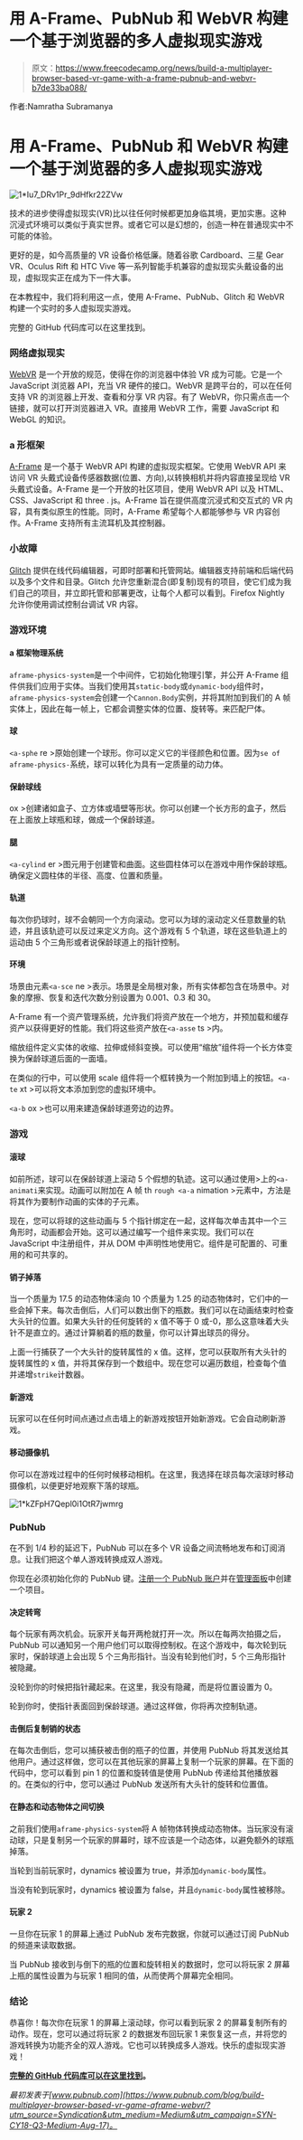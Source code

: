 # 用 A-Frame、PubNub 和 WebVR 构建一个基于浏览器的多人虚拟现实游戏

> 原文：<https://www.freecodecamp.org/news/build-a-multiplayer-browser-based-vr-game-with-a-frame-pubnub-and-webvr-b7de33ba088/>

作者:Namratha Subramanya

# 用 A-Frame、PubNub 和 WebVR 构建一个基于浏览器的多人虚拟现实游戏

![1*Iu7_DRv1Pr_9dHfkr22ZVw](img/9e1017d04936e60fd8e756ef10de43ab.png)

技术的进步使得虚拟现实(VR)比以往任何时候都更加身临其境，更加实惠。这种沉浸式环境可以类似于真实世界。或者它可以是幻想的，创造一种在普通现实中不可能的体验。

更好的是，如今高质量的 VR 设备价格低廉。随着谷歌 Cardboard、三星 Gear VR、Oculus Rift 和 HTC Vive 等一系列智能手机兼容的虚拟现实头戴设备的出现，虚拟现实正在成为下一件大事。

在本教程中，我们将利用这一点，使用 A-Frame、PubNub、Glitch 和 WebVR 构建一个实时的多人虚拟现实游戏。

完整的 GitHub 代码库可以在这里找到。

### 网络虚拟现实

[WebVR](https://webvr.info/) 是一个开放的规范，使得在你的浏览器中体验 VR 成为可能。它是一个 JavaScript 浏览器 API，充当 VR 硬件的接口。WebVR 是跨平台的，可以在任何支持 VR 的浏览器上开发、查看和分享 VR 内容。有了 WebVR，你只需点击一个链接，就可以打开浏览器进入 VR。直接用 WebVR 工作，需要 JavaScript 和 WebGL 的知识。

### a 形框架

[A-Frame](https://aframe.io/) 是一个基于 WebVR API 构建的虚拟现实框架。它使用 WebVR API 来访问 VR 头戴式设备传感器数据(位置、方向),以转换相机并将内容直接呈现给 VR 头戴式设备。A-Frame 是一个开放的社区项目，使用 WebVR API 以及 HTML、CSS、JavaScript 和 three . js。A-Frame 旨在提供高度沉浸式和交互式的 VR 内容，具有类似原生的性能。同时，A-Frame 希望每个人都能够参与 VR 内容创作。A-Frame 支持所有主流耳机及其控制器。

### 小故障

[Glitch](https://glitch.com/~aframe) 提供在线代码编辑器，可即时部署和托管网站。编辑器支持前端和后端代码以及多个文件和目录。Glitch 允许您重新混合(即复制)现有的项目，使它们成为我们自己的项目，并立即托管和部署更改，让每个人都可以看到。Firefox Nightly 允许你使用调试控制台调试 VR 内容。

### 游戏环境

#### a 框架物理系统

`aframe-physics-system`是一个中间件，它初始化物理引擎，并公开 A-Frame 组件供我们应用于实体。当我们使用其`static-body`或`dynamic-body`组件时，`aframe-physics-system`会创建一个`Cannon.Body`实例，并将其附加到我们的 A 帧实体上，因此在每一帧上，它都会调整实体的位置、旋转等。来匹配尸体。

#### 球

`<a-sphe` re >原始创建一个球形。你可以定义它的半径颜色和位置。因为`se of aframe-physics-`系统，球可以转化为具有一定质量的动力体。

#### 保龄球线

ox >创建诸如盒子、立方体或墙壁等形状。你可以创建一个长方形的盒子，然后在上面放上球瓶和球，做成一个保龄球道。

#### 腿

`<a-cylind` er >图元用于创建管和曲面。这些圆柱体可以在游戏中用作保龄球瓶。确保定义圆柱体的半径、高度、位置和质量。

#### 轨道

每次你扔球时，球不会朝同一个方向滚动。您可以为球的滚动定义任意数量的轨迹，并且该轨迹可以反过来定义方向。这个游戏有 5 个轨道，球在这些轨道上的运动由 5 个三角形或者说保龄球道上的指针控制。

#### 环境

场景由元素`<a-sce` ne >表示。场景是全局根对象，所有实体都包含在场景中。对象的摩擦、恢复和迭代次数分别设置为 0.001、0.3 和 30。

A-Frame 有一个资产管理系统，允许我们将资产放在一个地方，并预加载和缓存资产以获得更好的性能。我们将这些资产放在`<a-asse` ts >内。

缩放组件定义实体的收缩、拉伸或倾斜变换。可以使用“缩放”组件将一个长方体变换为保龄球道后面的一面墙。

在类似的行中，可以使用 scale 组件将一个框转换为一个附加到墙上的按钮。`<a-te` xt >可以将文本添加到您的虚拟环境中。

`<a-b` ox >也可以用来建造保龄球道旁边的边界。

### 游戏

#### 滚球

如前所述，球可以在保龄球道上滚动 5 个假想的轨迹。这可以通过使用>上的`<a-animati`来实现。动画可以附加在 A 帧 th `rough <a-a` nimation >元素中，方法是将其作为要制作动画的实体的子元素。

现在，您可以将球的这些动画与 5 个指针绑定在一起，这样每次单击其中一个三角形时，动画都会开始。这可以通过编写一个组件来实现。我们可以在 JavaScript 中注册组件，并从 DOM 中声明性地使用它。组件是可配置的、可重用的和可共享的。

#### 销子掉落

当一个质量为 17.5 的动态物体滚向 10 个质量为 1.25 的动态物体时，它们中的一些会掉下来。每次击倒后，人们可以数出倒下的瓶数。我们可以在动画结束时检查大头针的位置。如果大头针的任何旋转的 x 值不等于 0 或-0，那么这意味着大头针不是直立的。通过计算躺着的瓶的数量，你可以计算出球员的得分。

上面一行捕获了一个大头针的旋转属性的 x 值。这样，您可以获取所有大头针的旋转属性的 x 值，并将其保存到一个数组中。现在您可以遍历数组，检查每个值并递增`strike`计数器。

#### 新游戏

玩家可以在任何时间点通过点击墙上的新游戏按钮开始新游戏。它会自动刷新游戏。

#### 移动摄像机

你可以在游戏过程中的任何时候移动相机。在这里，我选择在球员每次滚球时移动摄像机，以便更好地观察下落的球瓶。

![1*kZFpH7Qepl0i1OtR7jwmrg](img/89dd4825b57b98a8b5f4a94b68505a74.png)

### PubNub

在不到 1/4 秒的延迟下，PubNub 可以在多个 VR 设备之间流畅地发布和订阅消息。让我们把这个单人游戏转换成双人游戏。

你现在必须初始化你的 PubNub 键。[注册一个 PubNub 账户](https://admin.pubnub.com/#/register/?utm_source=Syndication&utm_medium=Medium&utm_campaign=SYN-CY18-Q3-Medium-Aug-17)并在[管理面板](https://admin.pubnub.com/#/register?utm_source=Syndication&utm_medium=Medium&utm_campaign=SYN-CY18-Q3-Medium-Aug-17)中创建一个项目。

#### 决定转弯

每个玩家有两次机会。玩家开关每开两枪就打开一次。所以在每两次拍摄之后，PubNub 可以通知另一个用户他们可以取得控制权。在这个游戏中，每次轮到玩家时，保龄球道上会出现 5 个三角形指针。当没有轮到他们时，5 个三角形指针被隐藏。

没轮到你的时候把指针藏起来。在这里，我没有隐藏，而是将位置设置为 0。

轮到你时，使指针表面回到保龄球道。通过这样做，你将再次控制轨道。

#### 击倒后复制销的状态

在每次击倒后，您可以捕获被击倒的瓶子的位置，并使用 PubNub 将其发送给其他用户。通过这样做，您可以在其他玩家的屏幕上复制一个玩家的屏幕。在下面的代码中，您可以看到 pin 1 的位置和旋转值是使用 PubNub 传递给其他播放器的。在类似的行中，您可以通过 PubNub 发送所有大头针的旋转和位置值。

#### 在静态和动态物体之间切换

之前我们使用`aframe-physics-system`将 A 帧物体转换成动态物体。当玩家没有滚动球，只是复制另一个玩家的屏幕时，球不应该是一个动态体，以避免额外的球瓶掉落。

当轮到当前玩家时，dynamics 被设置为 true，并添加`dynamic-body`属性。

当没有轮到玩家时，dynamics 被设置为 false，并且`dynamic-body`属性被移除。

#### 玩家 2

一旦你在玩家 1 的屏幕上通过 PubNub 发布完数据，你就可以通过订阅 PubNub 的频道来读取数据。

当 PubNub 接收到与倒下的瓶的位置和旋转相关的数据时，您可以将玩家 2 屏幕上瓶的属性设置为与玩家 1 相同的值，从而使两个屏幕完全相同。

### 结论

恭喜你！每次你在玩家 1 的屏幕上滚动球，你可以看到玩家 2 的屏幕复制所有的动作。现在，您可以通过将玩家 2 的数据发布回玩家 1 来恢复这一点，并将您的游戏转换为功能齐全的双人游戏。它也可以转换成多人游戏。快乐的虚拟现实游戏！

**[完整的 GitHub 代码库可以在这里找到](https://github.com/namrathasubramanya/VR-Bowling-game)。**

*最初发表于[www.pubnub.com](https://www.pubnub.com/blog/build-multiplayer-browser-based-vr-game-aframe-webvr/?utm_source=Syndication&utm_medium=Medium&utm_campaign=SYN-CY18-Q3-Medium-Aug-17)。*